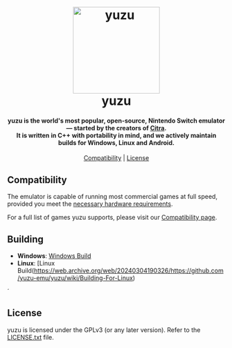 <!--
SPDX-FileCopyrightText: 2018 yuzu Emulator Project
SPDX-License-Identifier: GPL-2.0-or-later
-->

<h1 align="center">
  <br>
  <a href="https://yuzu-emu.org/"><img src="https://raw.githubusercontent.com/yuzu-emu/yuzu-assets/master/icons/icon.png" alt="yuzu" width="200"></a>
  <br>
  <b>yuzu</b>
  <br>
</h1>

<h4 align="center"><b>yuzu</b> is the world's most popular, open-source, Nintendo Switch emulator — started by the creators of <a href="https://citra-emu.org" target="_blank">Citra</a>.
<br>
It is written in C++ with portability in mind, and we actively maintain builds for Windows, Linux and Android.
</h4>

<p align="center">
  <a href="#compatibility">Compatibility</a> |
  <a href="#license">License</a>
</p>

## Compatibility

The emulator is capable of running most commercial games at full speed, provided you meet the [necessary hardware requirements](https://web.archive.org/web/20240207044009/https://yuzu-emu.org/help/quickstart/#hardware-requirements).

For a full list of games yuzu supports, please visit our [Compatibility page](https://web.archive.org/web/20240304185123/https://yuzu-emu.org/game/).


## Building

* __Windows__: [Windows Build](https://web.archive.org/web/20240304183509/https://github.com/yuzu-emu/yuzu/wiki/Building-For-Windows)
* __Linux__: [Linux Build(https://web.archive.org/web/20240304190326/https://github.com/yuzu-emu/yuzu/wiki/Building-For-Linux)

´


## License

yuzu is licensed under the GPLv3 (or any later version). Refer to the [LICENSE.txt](https://github.com/yuzu-emu/yuzu/blob/master/LICENSE.txt) file.
